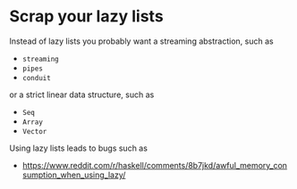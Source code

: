 # Scrap your lazy lists

Instead of lazy lists you probably want a streaming abstraction, such as

* `streaming`
* `pipes`
* `conduit`

or a strict linear data structure, such as

* `Seq`
* `Array`
* `Vector`

Using lazy lists leads to bugs such as

* https://www.reddit.com/r/haskell/comments/8b7jkd/awful_memory_consumption_when_using_lazy/
